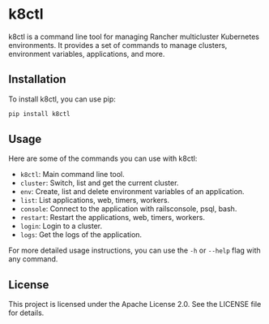 # k8ctl

k8ctl is a command line tool for managing Rancher multicluster Kubernetes environments. It provides a set of commands to manage clusters, environment variables, applications, and more.

## Installation

To install k8ctl, you can use pip:

```bash
pip install k8ctl
```

## Usage

Here are some of the commands you can use with k8ctl:

- `k8ctl`: Main command line tool.
- `cluster`: Switch, list and get the current cluster.
- `env`: Create, list and delete environment variables of an application.
- `list`: List applications, web, timers, workers.
- `console`: Connect to the application with railsconsole, psql, bash.
- `restart`: Restart the applications, web, timers, workers.
- `login`: Login to a cluster.
- `logs`: Get the logs of the application.

For more detailed usage instructions, you can use the `-h` or `--help` flag with any command.

## License

This project is licensed under the Apache License 2.0. See the LICENSE file for details.
